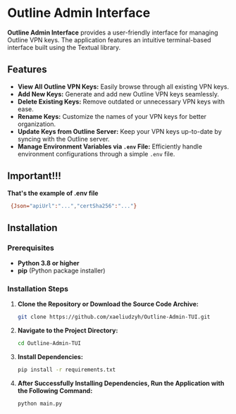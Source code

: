 # Outline Admin Interface

**Outline Admin Interface** provides a user-friendly interface for managing Outline VPN keys. The application features an intuitive terminal-based interface built using the Textual library.

## Features

- **View All Outline VPN Keys:** Easily browse through all existing VPN keys.
- **Add New Keys:** Generate and add new Outline VPN keys seamlessly.
- **Delete Existing Keys:** Remove outdated or unnecessary VPN keys with ease.
- **Rename Keys:** Customize the names of your VPN keys for better organization.
- **Update Keys from Outline Server:** Keep your VPN keys up-to-date by syncing with the Outline server.
- **Manage Environment Variables via `.env` File:** Efficiently handle environment configurations through a simple `.env` file.

## Important!!!
**That's the example of .env file**
   ```bash
    {Json="apiUrl":"...","certSha256":"..."}
   ```



## Installation

### Prerequisites

- **Python 3.8 or higher**
- **pip** (Python package installer)

### Installation Steps

1. **Clone the Repository or Download the Source Code Archive:**

    ```bash
    git clone https://github.com/xaeliudzyh/Outline-Admin-TUI.git
    ```

2. **Navigate to the Project Directory:**

    ```bash
    cd Outline-Admin-TUI
    ```

3. **Install Dependencies:**

    ```bash
    pip install -r requirements.txt
    ```

4. **After Successfully Installing Dependencies, Run the Application with the Following Command:**

    ```bash
    python main.py
    ```
